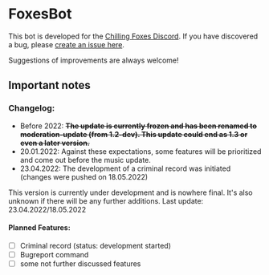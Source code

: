 # FoxesBot

This bot is developed for the [Chilling Foxes Discord](https://discord.gg/K5rhddJtyW). If you have discovered a bug,
please [create an issue here](https://github.com/JvstvsHD/FoxesBot/issues).

Suggestions of improvements are always welcome!

## Important notes

### Changelog:

- Before 2022: **~~The update is currently frozen and has been renamed to moderation-update (from 1.2-dev). This update
  could end as 1.3 or even a later version.~~**
- 20.01.2022: Against these expectations, some features will be prioritized and come out before the music update.
- 23.04.2022: The development of a criminal record was initiated (changes were pushed on 18.05.2022)

This version is currently under development and is nowhere final. It's also unknown if there will be any further
additions. Last update: 23.04.2022/18.05.2022

#### Planned Features:

- [ ] Criminal record (status: development started)
- [ ] Bugreport command
- [ ] some not further discussed features